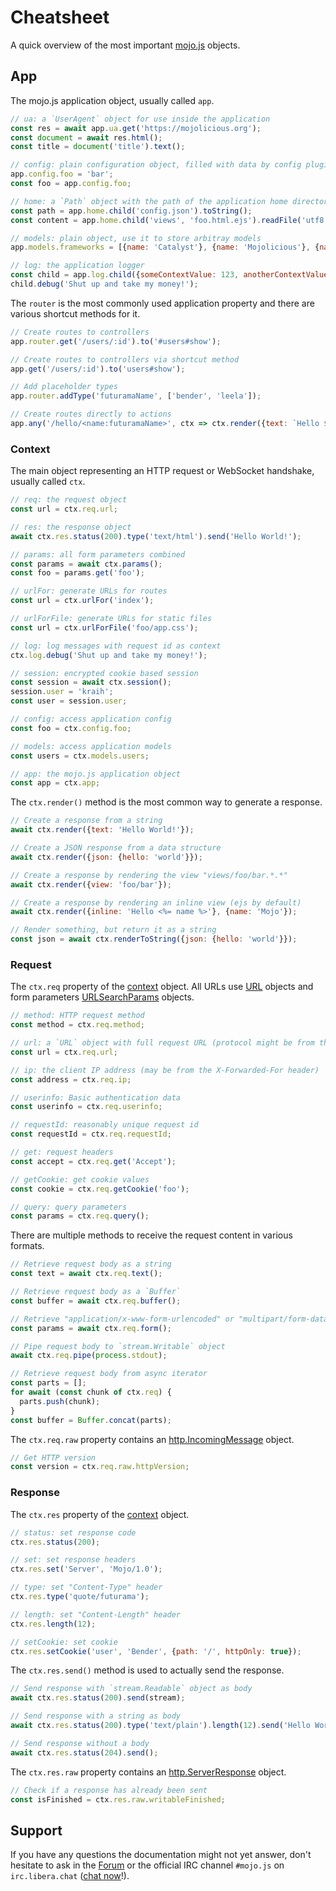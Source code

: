 # Cheatsheet

A quick overview of the most important [mojo.js](https://mojojs.org) objects.

## App

The mojo.js application object, usually called `app`.

```js
// ua: a `UserAgent` object for use inside the application
const res = await app.ua.get('https://mojolicious.org');
const document = await res.html();
const title = document('title').text();

// config: plain configuration object, filled with data by config plugins, use it to to store arbitrary information
app.config.foo = 'bar';
const foo = app.config.foo;

// home: a `Path` object with the path of the application home directory
const path = app.home.child('config.json').toString();
const content = app.home.child('views', 'foo.html.ejs').readFile('utf8');

// models: plain object, use it to store arbitray models
app.models.frameworks = [{name: 'Catalyst'}, {name: 'Mojolicious'}, {name: 'mojo.js'}];

// log: the application logger
const child = app.log.child({someContextValue: 123, anotherContextValue: 'test'});
child.debug('Shut up and take my money!');
```

The `router` is the most commonly used application property and there are various shortcut methods for it.

```js
// Create routes to controllers
app.router.get('/users/:id').to('#users#show');

// Create routes to controllers via shortcut method
app.get('/users/:id').to('users#show');

// Add placeholder types
app.router.addType('futuramaName', ['bender', 'leela']);

// Create routes directly to actions
app.any('/hello/<name:futuramaName>', ctx => ctx.render({text: `Hello ${ctx.stash.name}`}));
```

### Context

The main object representing an HTTP request or WebSocket handshake, usually called `ctx`.

```js
// req: the request object
const url = ctx.req.url;

// res: the response object
await ctx.res.status(200).type('text/html').send('Hello World!');

// params: all form parameters combined
const params = await ctx.params();
const foo = params.get('foo');

// urlFor: generate URLs for routes
const url = ctx.urlFor('index');

// urlForFile: generate URLs for static files
const url = ctx.urlForFile('foo/app.css');

// log: log messages with request id as context
ctx.log.debug('Shut up and take my money!');

// session: encrypted cookie based session
const session = await ctx.session();
session.user = 'kraih';
const user = session.user;

// config: access application config
const foo = ctx.config.foo;

// models: access application models
const users = ctx.models.users;

// app: the mojo.js application object
const app = ctx.app;
```

The `ctx.render()` method is the most common way to generate a response.

```js
// Create a response from a string
await ctx.render({text: 'Hello World!'});

// Create a JSON response from a data structure
await ctx.render({json: {hello: 'world'}});

// Create a response by rendering the view "views/foo/bar.*.*"
await ctx.render({view: 'foo/bar'});

// Create a response by rendering an inline view (ejs by default)
await ctx.render({inline: 'Hello <%= name %>'}, {name: 'Mojo'});

// Render something, but return it as a string
const json = await ctx.renderToString({json: {hello: 'world'}});
```

### Request

The `ctx.req` property of the [context](#Context) object. All URLs use
[URL](https://nodejs.org/api/url.html#url_the_whatwg_url_api) objects and form parameters
[URLSearchParams](https://nodejs.org/api/url.html#url_class_urlsearchparams) objects.

```js
// method: HTTP request method
const method = ctx.req.method;

// url: a `URL` object with full request URL (protocol might be from the X-Forwarded-Proto header)
const url = ctx.req.url;

// ip: the client IP address (may be from the X-Forwarded-For header)
const address = ctx.req.ip;

// userinfo: Basic authentication data
const userinfo = ctx.req.userinfo;

// requestId: reasonably unique request id
const requestId = ctx.req.requestId;

// get: request headers
const accept = ctx.req.get('Accept');

// getCookie: get cookie values
const cookie = ctx.req.getCookie('foo');

// query: query parameters
const params = ctx.req.query();
```

There are multiple methods to receive the request content in various formats.

```js
// Retrieve request body as a string
const text = await ctx.req.text();

// Retrieve request body as a `Buffer`
const buffer = await ctx.req.buffer();

// Retrieve "application/x-www-form-urlencoded" or "multipart/form-data" form parameters
const params = await ctx.req.form();

// Pipe request body to `stream.Writable` object
await ctx.req.pipe(process.stdout);

// Retrieve request body from async iterator
const parts = [];
for await (const chunk of ctx.req) {
  parts.push(chunk);
}
const buffer = Buffer.concat(parts);
```

The `ctx.req.raw` property contains an
[http.IncomingMessage](https://nodejs.org/api/http.html#http_class_http_incomingmessage) object.

```js
// Get HTTP version
const version = ctx.req.raw.httpVersion;
```

### Response

The `ctx.res` property of the [context](#Context) object.

```js
// status: set response code
ctx.res.status(200);

// set: set response headers
ctx.res.set('Server', 'Mojo/1.0');

// type: set "Content-Type" header
ctx.res.type('quote/futurama');

// length: set "Content-Length" header
ctx.res.length(12);

// setCookie: set cookie
ctx.res.setCookie('user', 'Bender', {path: '/', httpOnly: true});
```

The `ctx.res.send()` method is used to actually send the response.

```js
// Send response with `stream.Readable` object as body
await ctx.res.status(200).send(stream);

// Send response with a string as body
await ctx.res.status(200).type('text/plain').length(12).send('Hello World!');

// Send response without a body
await ctx.res.status(204).send();
```

The `ctx.res.raw` property contains an
[http.ServerResponse](https://nodejs.org/api/http.html#http_class_http_serverresponse) object.

```js
// Check if a response has already been sent
const isFinished = ctx.res.raw.writableFinished;
```

## Support

If you have any questions the documentation might not yet answer, don't hesitate to ask in the
[Forum](https://github.com/mojolicious/mojo.js/discussions) or the official IRC channel `#mojo.js` on `irc.libera.chat`
([chat now](https://web.libera.chat/#mojo.js)!).
